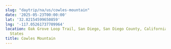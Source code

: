 ```yaml
---
slug: "daytrip/na/us/cowles-mountain"
date: '2025-05-23T00:00:00'
lat: '32.82154599650859'
lng: '-117.05261737709964'
location: Oak Grove Loop Trail, San Diego, San Diego County, California, 92119, United
  States
title: Cowles Mountain
---
```



